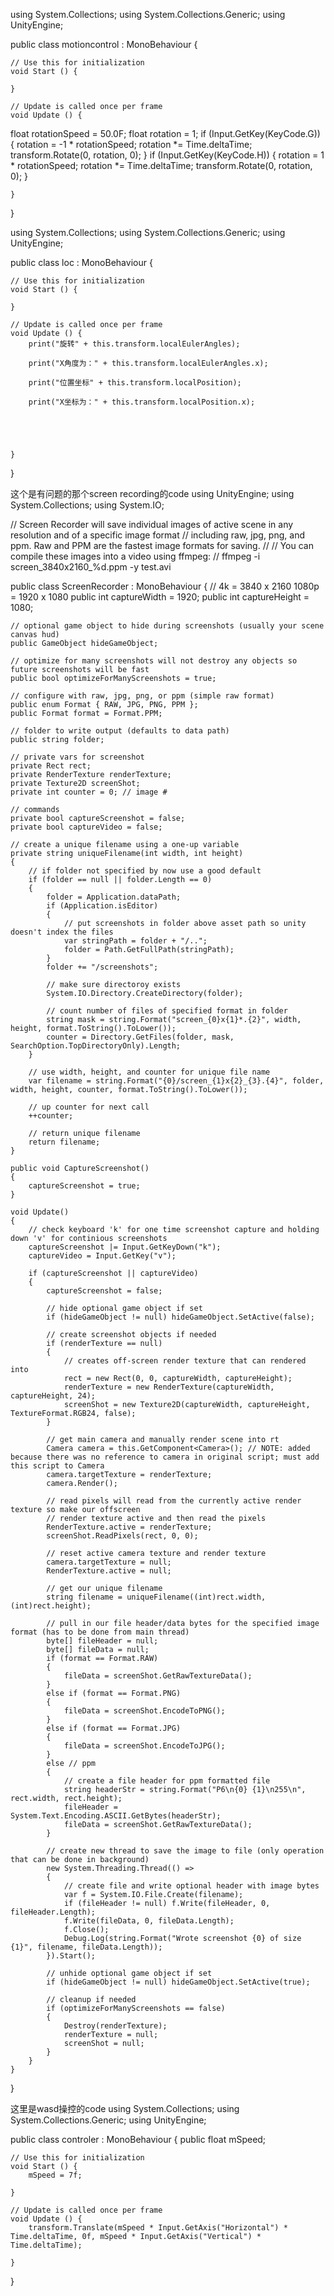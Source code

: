 using System.Collections;
using System.Collections.Generic;
using UnityEngine;

public class motioncontrol : MonoBehaviour {

	// Use this for initialization
	void Start () {
		
	}
	
	// Update is called once per frame
	void Update () {
float rotationSpeed = 50.0F;
        float rotation = 1;
        if (Input.GetKey(KeyCode.G))
        {
            rotation = -1 * rotationSpeed;
            rotation *= Time.deltaTime;
            transform.Rotate(0, rotation, 0);
        }
        if (Input.GetKey(KeyCode.H))
        {
            rotation = 1 * rotationSpeed;
            rotation *= Time.deltaTime;
            transform.Rotate(0, rotation, 0);
        }


    }
}





using System.Collections;
using System.Collections.Generic;
using UnityEngine;

public class loc : MonoBehaviour {

	// Use this for initialization
	void Start () {
		
	}
	
	// Update is called once per frame
	void Update () {
        print("旋转" + this.transform.localEulerAngles);

        print("X角度为：" + this.transform.localEulerAngles.x);

        print("位置坐标" + this.transform.localPosition);

        print("X坐标为：" + this.transform.localPosition.x);





    }
}





这个是有问题的那个screen recording的code
using UnityEngine;
using System.Collections;
using System.IO;

// Screen Recorder will save individual images of active scene in any resolution and of a specific image format
// including raw, jpg, png, and ppm.  Raw and PPM are the fastest image formats for saving.
//
// You can compile these images into a video using ffmpeg:
// ffmpeg -i screen_3840x2160_%d.ppm -y test.avi

public class ScreenRecorder : MonoBehaviour
{
    // 4k = 3840 x 2160   1080p = 1920 x 1080
    public int captureWidth = 1920;
    public int captureHeight = 1080;

    // optional game object to hide during screenshots (usually your scene canvas hud)
    public GameObject hideGameObject;

    // optimize for many screenshots will not destroy any objects so future screenshots will be fast
    public bool optimizeForManyScreenshots = true;

    // configure with raw, jpg, png, or ppm (simple raw format)
    public enum Format { RAW, JPG, PNG, PPM };
    public Format format = Format.PPM;

    // folder to write output (defaults to data path)
    public string folder;

    // private vars for screenshot
    private Rect rect;
    private RenderTexture renderTexture;
    private Texture2D screenShot;
    private int counter = 0; // image #

    // commands
    private bool captureScreenshot = false;
    private bool captureVideo = false;

    // create a unique filename using a one-up variable
    private string uniqueFilename(int width, int height)
    {
        // if folder not specified by now use a good default
        if (folder == null || folder.Length == 0)
        {
            folder = Application.dataPath;
            if (Application.isEditor)
            {
                // put screenshots in folder above asset path so unity doesn't index the files
                var stringPath = folder + "/..";
                folder = Path.GetFullPath(stringPath);
            }
            folder += "/screenshots";

            // make sure directoroy exists
            System.IO.Directory.CreateDirectory(folder);

            // count number of files of specified format in folder
            string mask = string.Format("screen_{0}x{1}*.{2}", width, height, format.ToString().ToLower());
            counter = Directory.GetFiles(folder, mask, SearchOption.TopDirectoryOnly).Length;
        }

        // use width, height, and counter for unique file name
        var filename = string.Format("{0}/screen_{1}x{2}_{3}.{4}", folder, width, height, counter, format.ToString().ToLower());

        // up counter for next call
        ++counter;

        // return unique filename
        return filename;
    }

    public void CaptureScreenshot()
    {
        captureScreenshot = true;
    }

    void Update()
    {
        // check keyboard 'k' for one time screenshot capture and holding down 'v' for continious screenshots
        captureScreenshot |= Input.GetKeyDown("k");
        captureVideo = Input.GetKey("v");

        if (captureScreenshot || captureVideo)
        {
            captureScreenshot = false;

            // hide optional game object if set
            if (hideGameObject != null) hideGameObject.SetActive(false);

            // create screenshot objects if needed
            if (renderTexture == null)
            {
                // creates off-screen render texture that can rendered into
                rect = new Rect(0, 0, captureWidth, captureHeight);
                renderTexture = new RenderTexture(captureWidth, captureHeight, 24);
                screenShot = new Texture2D(captureWidth, captureHeight, TextureFormat.RGB24, false);
            }

            // get main camera and manually render scene into rt
            Camera camera = this.GetComponent<Camera>(); // NOTE: added because there was no reference to camera in original script; must add this script to Camera
            camera.targetTexture = renderTexture;
            camera.Render();

            // read pixels will read from the currently active render texture so make our offscreen 
            // render texture active and then read the pixels
            RenderTexture.active = renderTexture;
            screenShot.ReadPixels(rect, 0, 0);

            // reset active camera texture and render texture
            camera.targetTexture = null;
            RenderTexture.active = null;

            // get our unique filename
            string filename = uniqueFilename((int)rect.width, (int)rect.height);

            // pull in our file header/data bytes for the specified image format (has to be done from main thread)
            byte[] fileHeader = null;
            byte[] fileData = null;
            if (format == Format.RAW)
            {
                fileData = screenShot.GetRawTextureData();
            }
            else if (format == Format.PNG)
            {
                fileData = screenShot.EncodeToPNG();
            }
            else if (format == Format.JPG)
            {
                fileData = screenShot.EncodeToJPG();
            }
            else // ppm
            {
                // create a file header for ppm formatted file
                string headerStr = string.Format("P6\n{0} {1}\n255\n", rect.width, rect.height);
                fileHeader = System.Text.Encoding.ASCII.GetBytes(headerStr);
                fileData = screenShot.GetRawTextureData();
            }

            // create new thread to save the image to file (only operation that can be done in background)
            new System.Threading.Thread(() =>
            {
                // create file and write optional header with image bytes
                var f = System.IO.File.Create(filename);
                if (fileHeader != null) f.Write(fileHeader, 0, fileHeader.Length);
                f.Write(fileData, 0, fileData.Length);
                f.Close();
                Debug.Log(string.Format("Wrote screenshot {0} of size {1}", filename, fileData.Length));
            }).Start();

            // unhide optional game object if set
            if (hideGameObject != null) hideGameObject.SetActive(true);

            // cleanup if needed
            if (optimizeForManyScreenshots == false)
            {
                Destroy(renderTexture);
                renderTexture = null;
                screenShot = null;
            }
        }
    }
}

这里是wasd操控的code
using System.Collections;
using System.Collections.Generic;
using UnityEngine;

public class controler : MonoBehaviour {
    public float mSpeed;

	// Use this for initialization
	void Start () {
        mSpeed = 7f;
		
	}
	
	// Update is called once per frame
	void Update () {
        transform.Translate(mSpeed * Input.GetAxis("Horizontal") * Time.deltaTime, 0f, mSpeed * Input.GetAxis("Vertical") * Time.deltaTime);
		
	}
}

